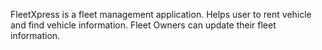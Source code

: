 FleetXpress is a fleet management application. Helps user to rent vehicle and find vehicle information. Fleet Owners can update their fleet information.
